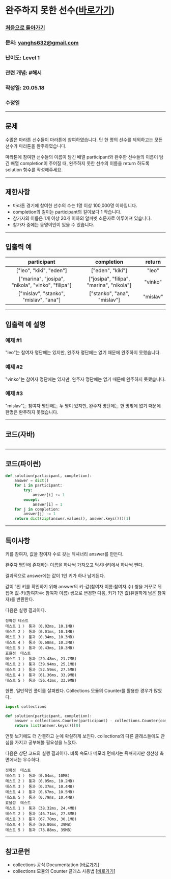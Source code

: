 # 완주하지 못한 선수([바로가기](https://programmers.co.kr/learn/courses/30/lessons/42576))

### [처음으로 돌아가기](/README.md)
### 문의: yanghs632@gmail.com
### 난이도: Level 1
### 관련 개념: #해시
### 작성일: 20.05.18
### 수정일

---
## 문제
수많은 마라톤 선수들이 마라톤에 참여하였습니다. 단 한 명의 선수를 제외하고는 모든 선수가 마라톤을 완주하였습니다.

마라톤에 참여한 선수들의 이름이 담긴 배열 participant와 완주한 선수들의 이름이 담긴 배열 completion이 주어질 때, 완주하지 못한 선수의 이름을 return 하도록 solution 함수를 작성해주세요.

---
## 제한사항
- 마라톤 경기에 참여한 선수의 수는 1명 이상 100,000명 이하입니다.
- completion의 길이는 participant의 길이보다 1 작습니다.
- 참가자의 이름은 1개 이상 20개 이하의 알파벳 소문자로 이루어져 있습니다.
- 참가자 중에는 동명이인이 있을 수 있습니다.

---
## 입출력 예

participant|completion|return
:---:|:---:|:---:
["leo", "kiki", "eden"]|["eden", "kiki"]|"leo"
["marina", "josipa", "nikola", "vinko", "filipa"]|["josipa", "filipa", "marina", "nikola"]|"vinko"
["mislav", "stanko", "mislav", "ana"]|["stanko", "ana", "mislav"]|"mislav"

---
## 입출력 예 설명
### 예제 #1
"leo"는 참여자 명단에는 있지만, 완주자 명단에는 없기 때문에 완주하지 못했습니다.

### 예제 #2
"vinko"는 참여자 명단에는 있지만, 완주자 명단에는 없기 때문에 완주하지 못했습니다.

### 예제 #3
"mislav"는 참여자 명단에는 두 명이 있지만, 완주자 명단에는 한 명밖에 없기 때문에 한명은 완주하지 못했습니다.

---
## 코드(자바)
```java

```

---
## 코드(파이썬)
```python
def solution(participant, completion):
    answer = dict()
    for i in participant:
        try:
            answer[i] += 1
        except:
            answer[i] = 1
    for j in completion:
        answer[j] -= 1
    return dict(zip(answer.values(), answer.keys()))[1]
```

---
## 특이사항
키를 참여자, 값을 참여자 수로 갖는 딕셔너리 answer를 만든다.

완주자 명단에 존재하는 이름을 하나씩 가져오고 딕셔너리에서 하나씩 뺀다.

결과적으로 answer에는 값이 1인 키가 하나 남게된다.

값이 1인 키를 확인하기 위해 answer의 키-값(참여자 이름:참여자 수) 쌍을 거꾸로 뒤집어 값-키(참여자수: 참여자 이름) 쌍으로 변경한 다음, 키가 1인 값(유일하게 남은 참여자)를 반환한다.

다음은 실행 결과이다.
```
정확성 테스트
테스트 1 〉	통과 (0.02ms, 10.1MB)
테스트 2 〉	통과 (0.01ms, 10.1MB)
테스트 3 〉	통과 (0.34ms, 10.3MB)
테스트 4 〉	통과 (0.68ms, 10.3MB)
테스트 5 〉	통과 (0.43ms, 10.3MB)
효율성  테스트
테스트 1 〉	통과 (29.48ms, 21.7MB)
테스트 2 〉	통과 (39.94ms, 25.1MB)
테스트 3 〉	통과 (52.59ms, 27.5MB)
테스트 4 〉	통과 (61.36ms, 33.9MB)
테스트 5 〉	통과 (56.43ms, 33.9MB)
```

한편, 일반적인 풀이를 살펴봤다. Collections 모듈의 Counter를 활용한 경우가 많았다.
```python
import collections

def solution(participant, completion):
    answer = collections.Counter(participant) - collections.Counter(completion)
    return list(answer.keys())[0]
```
언뜻 보기에도 더 간결하고 눈에 확실하게 보인다. collections의 다른 클래스들에도 관심을 가지고 공부해볼 필요성을 느꼈다.

다음은 상단 코드의 실행 결과이다. 비록 속도나 메모리 면에서는 뒤쳐지지만 생산성 측면에서는 우수하다.
```
정확성  테스트
테스트 1 〉	통과 (0.04ms, 10MB)
테스트 2 〉	통과 (0.05ms, 10.2MB)
테스트 3 〉	통과 (0.37ms, 10.4MB)
테스트 4 〉	통과 (0.67ms, 10.5MB)
테스트 5 〉	통과 (0.79ms, 10.4MB)
효율성  테스트
테스트 1 〉	통과 (38.32ms, 24.4MB)
테스트 2 〉	통과 (46.71ms, 27.8MB)
테스트 3 〉	통과 (67.78ms, 30.1MB)
테스트 4 〉	통과 (80.80ms, 39MB)
테스트 5 〉	통과 (73.88ms, 39MB)
```

---
## 참고문헌
- collections 공식 Documentation [[바로가기](https://docs.python.org/ko/3/library/collections.html)]
- collections 모듈의 Counter 클래스 사용법 [[바로가기](https://www.daleseo.com/python-collections-counter)]

